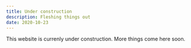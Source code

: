 ```yaml
---
title: Under construction
description: Fleshing things out
date: 2020-10-23
---
```


This website is currenly under construction. More things come here soon.